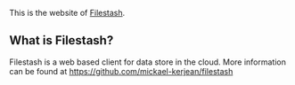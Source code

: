 This is the website of [Filestash](http://filestash.app).

## What is Filestash?

Filestash is a web based client for data store in the cloud. More information can be found at
https://github.com/mickael-kerjean/filestash
